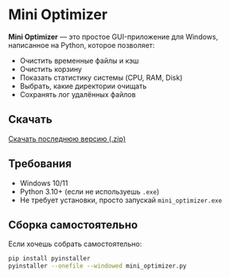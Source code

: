 # Mini Optimizer

**Mini Optimizer** — это простое GUI-приложение для Windows, написанное на Python, которое позволяет:

- Очистить временные файлы и кэш
- Очистить корзину
- Показать статистику системы (CPU, RAM, Disk)
- Выбрать, какие директории очищать
- Сохранять лог удалённых файлов

## Скачать

[Скачать последнюю версию (.zip)](https://github.com/Bayan-225/mini-optimizer/releases/latest)

## Требования

- Windows 10/11
- Python 3.10+ (если не используешь `.exe`)
- Не требует установки, просто запускай `mini_optimizer.exe`

## Сборка самостоятельно

Если хочешь собрать самостоятельно:

```bash
pip install pyinstaller
pyinstaller --onefile --windowed mini_optimizer.py
